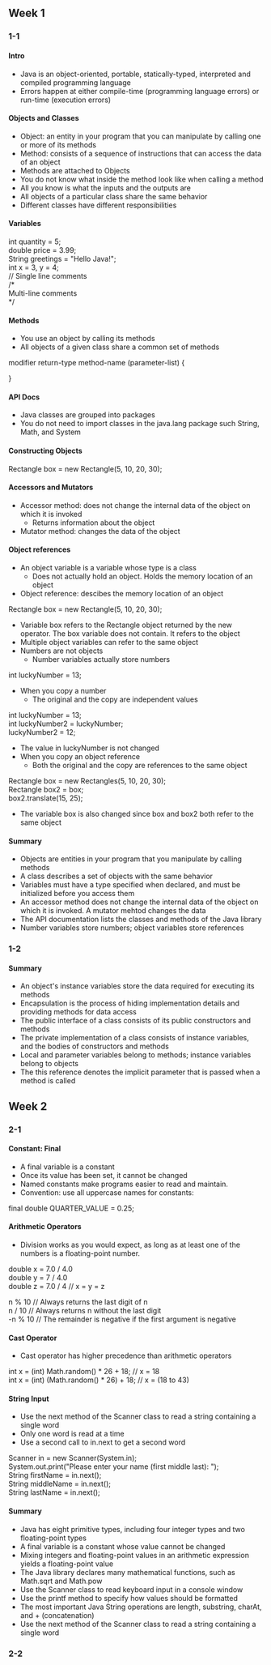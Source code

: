 ## Week 1
### 1-1
####  Intro
- Java is an object-oriented, portable, statically-typed, interpreted and compiled programming language
- Errors happen at either compile-time (programming language errors) or run-time (execution errors)
####  Objects and Classes
- Object: an entity in your program that you can manipulate by calling one or more of its methods
- Method: consists of a sequence of instructions that can access the data of an object
- Methods are attached to Objects
- You do not know what inside the method look like when calling a method
- All you know is what the inputs and the outputs are
- All objects of a particular class share the same behavior
- Different classes have different responsibilities
#### Variables
int quantity = 5;  
double price = 3.99;  
String greetings = "Hello Java!";  
int x = 3, y = 4;  
// Single line comments  
/*  
Multi-line comments  
*/  
#### Methods
- You use an object by calling its methods
- All objects of a given class share a common set of methods

modifier return-type method-name (parameter-list) {  

}  
#### API Docs
- Java classes are grouped into packages
- You do not need to import classes in the java.lang package such String, Math, and System
#### Constructing Objects

Rectangle box = new Rectangle(5, 10, 20, 30);  
#### Accessors and Mutators
- Accessor method: does not change the internal data of the object on which it is invoked
    - Returns information about the object
- Mutator method: changes the data of the object
#### Object references
- An object variable is a variable whose type is a class
    - Does not actually hold an object. Holds the memory location of an object
- Object reference: descibes the memory location of an object

Rectangle box = new Rectangle(5, 10, 20, 30);  
- Variable box refers to the Rectangle object returned by the new operator. The box variable does not contain. It refers to the object
- Multiple object variables can refer to the same object
- Numbers are not objects
    - Number variables actually store numbers

int luckyNumber = 13;  
- When you copy a number
    - The original and the copy are independent values

int luckyNumber  = 13;  
int luckyNumber2 = luckyNumber;  
luckyNumber2 = 12;  

- The value in luckyNumber is not changed
- When you copy an object reference
    - Both the original and the copy are references to the same object

Rectangle box = new Rectangles(5, 10, 20, 30);  
Rectangle box2 = box;  
box2.translate(15, 25);  

- The variable box is also changed since box and box2 both refer to the same object

#### Summary
- Objects are entities in your program that you manipulate by calling methods
- A class describes a set of objects with the same behavior
- Variables must have a type specified when declared, and must be initialized before you access them
- An accessor method does not change the internal data of the object on which it is invoked. A mutator mehtod changes the data
- The API documentation lists the classes and methods of the Java library
- Number variables store numbers; object variables store references

### 1-2
#### Summary
- An object's instance variables store the data required for executing its methods
- Encapsulation is the process of hiding implementation details and providing methods for data access
- The public interface of a class consists of its public constructors and methods
- The private implementation of a class consists of instance variables, and the bodies of constructors and methods
- Local and parameter variables belong to methods; instance variables belong to objects
- The this reference denotes the implicit parameter that is passed when a method is called

## Week 2
### 2-1
#### Constant: Final
- A final variable is a constant
- Once its value has been set, it cannot be changed
- Named constants make programs easier to read and maintain.
- Convention: use all uppercase names for constants:

final double QUARTER_VALUE = 0.25;  

#### Arithmetic Operators
- Division works as you would expect, as long as at least one of the numbers is a floating-point number.

double x = 7.0 / 4.0  
double y = 7 / 4.0  
double z = 7.0 / 4 
// x = y = z   

n % 10 // Always returns the last digit of n  
n / 10 // Always returns n without the last digit  
-n % 10 // The remainder is negative if the first argument is negative  

#### Cast Operator
- Cast operator has higher precedence than arithmetic operators

int x = (int) Math.random() * 26 + 18; // x = 18  
int x = (int) (Math.random() * 26) + 18; // x = (18 to 43)  

#### String Input
- Use the next method of the Scanner class to read a string containing a single word
- Only one word is read at a time
- Use a second call to in.next to get a second word

Scanner in = new Scanner(System.in);  
System.out.print("Please enter your name (first middle last): ");  
String firstName = in.next();  
String middleName = in.next();  
String lastName = in.next();  

#### Summary
- Java has eight primitive types, including four integer types and two floating-point types
- A final variable is a constant whose value cannot be changed
- Mixing integers and floating-point values in an arithmetic expression yields a floating-point value
- The Java library declares many mathematical functions, such as Math.sqrt and Math.pow
- Use the Scanner class to read keyboard input in a console window
- Use the printf method to specify how values should be formatted
- The most important Java String operations are length, substring, charAt, and + (concatenation)
- Use the next method of the Scanner class to read a string containing a single word

### 2-2
#### 